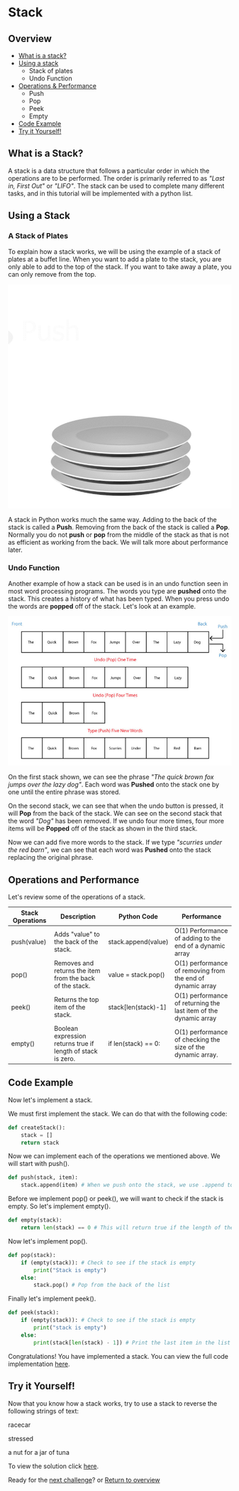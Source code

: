 # Stack

## Overview
* [What is a stack?](#what-is-a-stack)
* [Using a stack](#using-a-stack)
    * Stack of plates
    * Undo Function
* [Operations & Performance](#operations-and-performance)
    * Push
    * Pop
    * Peek
    * Empty
* [Code Example](#code-example)
* [Try it Yourself!](#try-it-yourself)


## What is a Stack?
A stack is a data structure that follows a particular order in which the operations are to be performed. The order is primarily referred to as *"Last in, First Out"* or *"LIFO"*. The stack can be used to complete many different tasks, and in this tutorial will be implemented with a python list.

## Using a Stack
### **A Stack of Plates**
To explain how a stack works, we will be using the example of a stack of plates at a buffet line. When you want to add a plate to the stack, you are only able to add to the top of the stack. If you want to take away a plate, you can only remove from the top.

![Stack animation](Stack.gif)

A stack in Python works much the same way. Adding to the back of the stack is called a **Push**. Removing from the back of the stack is called a **Pop**. Normally you do not **push** or **pop** from the middle of the stack as that is not as efficient as working from the back. We will talk more about performance later.

### **Undo Function**
Another example of how a stack can be used is in an undo function seen in most word processing programs. The words you type are **pushed** onto the stack. This creates a history of what has been typed. When you press undo the words are **popped** off of the stack. Let's look at an example.

![Undo Example](Undo.jpg)

On the first stack shown, we can see the phrase *"The quick brown fox jumps over the lazy dog"*. Each word was **Pushed** onto the stack one by one until the entire phrase was stored. 

On the second stack, we can see that when the undo button is pressed, it will **Pop** from the back of the stack. We can see on the second stack that the word *"Dog"* has been removed. If we undo four more times, four more items will be **Popped** off of the stack as shown in the third stack.

Now we can add five more words to the stack. If we type *"scurries under the red barn"*, we can see that each word was **Pushed** onto the stack replacing the original phrase.

## Operations and Performance
Let's review some of the operations of a stack.

| Stack Operations | Description | Python Code | Performance |
|-|-|-|-|
|push(value)|Adds "value" to the back of the stack.|stack.append(value)|O(1) Performance of adding to the end of a dynamic array|
|pop()|Removes and returns the item from the back of the stack.| value = stack.pop()|O(1) performance of removing from the end of dynamic array|
|peek()|Returns the top item of the stack.|stack[len(stack)-1]|O(1) performance of returning the last item of the dynamic array|
|empty()|Boolean expression returns true if length of stack is zero.| if len(stack) == 0:|O(1) performance of checking the size of the dynamic array.

## Code Example
Now let's implement a stack.

We must first implement the stack. We can do that with the following code:

```python
def createStack():
    stack = []
    return stack
```

Now we can implement each of the operations we mentioned above. We will start with push().

```python
def push(stack, item):
    stack.append(item) # When we push onto the stack, we use .append to add to the back.
```

Before we implement pop() or peek(), we will want to check if the stack is empty. So let's implement empty().
```python
def empty(stack):
    return len(stack) == 0 # This will return true if the length of the stack is 0
```

Now let's implement pop().

```python
def pop(stack):
    if (empty(stack)): # Check to see if the stack is empty
        print("Stack is empty")
    else:
        stack.pop() # Pop from the back of the list
```

Finally let's implement peek().
```python
def peek(stack):
    if (empty(stack)): # Check to see if the stack is empty
        print("stack is empty")
    else:
        print(stack[len(stack) - 1]) # Print the last item in the list

```

Congratulations! You have implemented a stack. You can view the full code implementation [here](stack1.py).

## Try it Yourself!
Now that you know how a stack works, try to use a stack to reverse the following strings of text:

racecar

stressed

a nut for a jar of tuna

To view the solution click [here](stack2.py).

Ready for the [next challenge](../Linked_list/Linked_list.md)? or [Return to overview](../README.md)
